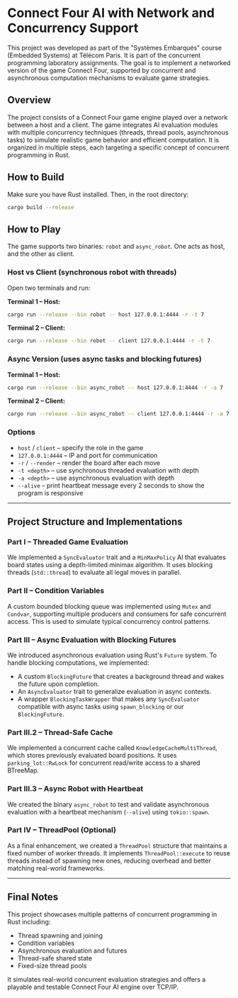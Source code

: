# Connect Four AI with Network and Concurrency Support

This project was developed as part of the "Systèmes Embarqués" course (Embedded Systems) at Télécom Paris. It is part of the concurrent programming laboratory assignments. The goal is to implement a networked version of the game Connect Four, supported by concurrent and asynchronous computation mechanisms to evaluate game strategies.

## Overview

The project consists of a Connect Four game engine played over a network between a host and a client. The game integrates AI evaluation modules with multiple concurrency techniques (threads, thread pools, asynchronous tasks) to simulate realistic game behavior and efficient computation. It is organized in multiple steps, each targeting a specific concept of concurrent programming in Rust.

## How to Build

Make sure you have Rust installed. Then, in the root directory:

```bash
cargo build --release
```

## How to Play

The game supports two binaries: `robot` and `async_robot`. One acts as host, and the other as client.

### Host vs Client (synchronous robot with threads)

Open two terminals and run:

**Terminal 1 – Host:**

```bash
cargo run --release --bin robot -- host 127.0.0.1:4444 -r -t 7
```

**Terminal 2 – Client:**

```bash
cargo run --release --bin robot -- client 127.0.0.1:4444 -r -t 7
```

### Async Version (uses async tasks and blocking futures)

**Terminal 1 – Host:**

```bash
cargo run --release --bin async_robot -- host 127.0.0.1:4444 -r -a 7
```

**Terminal 2 – Client:**

```bash
cargo run --release --bin async_robot -- client 127.0.0.1:4444 -r -a 7
```

### Options

- `host` / `client` – specify the role in the game
- `127.0.0.1:4444` – IP and port for communication
- `-r` / `--render` – render the board after each move
- `-t <depth>` – use synchronous threaded evaluation with depth
- `-a <depth>` – use asynchronous evaluation with depth
- `--alive` – print heartbeat message every 2 seconds to show the program is responsive

---

## Project Structure and Implementations

### Part I – Threaded Game Evaluation

We implemented a `SyncEvaluator` trait and a `MinMaxPolicy` AI that evaluates board states using a depth-limited minimax algorithm. It uses blocking threads (`std::thread`) to evaluate all legal moves in parallel.

### Part II – Condition Variables

A custom bounded blocking queue was implemented using `Mutex` and `Condvar`, supporting multiple producers and consumers for safe concurrent access. This is used to simulate typical concurrency control patterns.

### Part III – Async Evaluation with Blocking Futures

We introduced asynchronous evaluation using Rust's `Future` system. To handle blocking computations, we implemented:

- A custom `BlockingFuture` that creates a background thread and wakes the future upon completion.
- An `AsyncEvaluator` trait to generalize evaluation in async contexts.
- A wrapper `BlockingTaskWrapper` that makes any `SyncEvaluator` compatible with async tasks using `spawn_blocking` or our `BlockingFuture`.

### Part III.2 – Thread-Safe Cache

We implemented a concurrent cache called `KnowledgeCacheMultiThread`, which stores previously evaluated board positions. It uses `parking_lot::RwLock` for concurrent read/write access to a shared BTreeMap.

### Part III.3 – Async Robot with Heartbeat

We created the binary `async_robot` to test and validate asynchronous evaluation with a heartbeat mechanism (`--alive`) using `tokio::spawn`.

### Part IV – ThreadPool (Optional)

As a final enhancement, we created a `ThreadPool` structure that maintains a fixed number of worker threads. It implements `ThreadPool::execute` to reuse threads instead of spawning new ones, reducing overhead and better matching real-world frameworks.

---

## Final Notes

This project showcases multiple patterns of concurrent programming in Rust including:

- Thread spawning and joining
- Condition variables
- Asynchronous evaluation and futures
- Thread-safe shared state
- Fixed-size thread pools

It simulates real-world concurrent evaluation strategies and offers a playable and testable Connect Four AI engine over TCP/IP.
